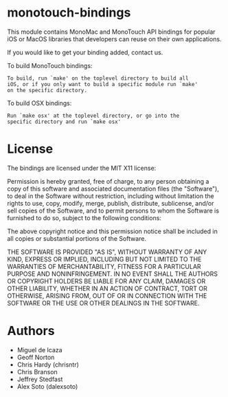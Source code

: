 monotouch-bindings
==================

This module contains MonoMac and MonoTouch API bindings for popular 
iOS or MacOS libraries that developers can reuse on their own 
applications.

If you would like to get your binding added, contact us.

To build MonoTouch bindings:

	To build, run `make' on the toplevel directory to build all
	iOS, or if you only want to build a specific module run `make'
	on the specific directory.

To build OSX bindings:

	Run `make osx' at the toplevel directory, or go into the
	specific directory and run `make osx'

License
=======

The bindings are licensed under the MIT X11 license:

Permission is hereby granted, free of charge, to any person obtaining a copy
of this software and associated documentation files (the "Software"), to deal
in the Software without restriction, including without limitation the rights
to use, copy, modify, merge, publish, distribute, sublicense, and/or sell
copies of the Software, and to permit persons to whom the Software is
furnished to do so, subject to the following conditions:

The above copyright notice and this permission notice shall be included in
all copies or substantial portions of the Software.

THE SOFTWARE IS PROVIDED "AS IS", WITHOUT WARRANTY OF ANY KIND, EXPRESS OR
IMPLIED, INCLUDING BUT NOT LIMITED TO THE WARRANTIES OF MERCHANTABILITY,
FITNESS FOR A PARTICULAR PURPOSE AND NONINFRINGEMENT. IN NO EVENT SHALL THE
AUTHORS OR COPYRIGHT HOLDERS BE LIABLE FOR ANY CLAIM, DAMAGES OR OTHER
LIABILITY, WHETHER IN AN ACTION OF CONTRACT, TORT OR OTHERWISE, ARISING FROM,
OUT OF OR IN CONNECTION WITH THE SOFTWARE OR THE USE OR OTHER DEALINGS IN
THE SOFTWARE.

Authors
=======
* Miguel de Icaza
* Geoff Norton
* Chris Hardy (chrisntr)
* Chris Branson
* Jeffrey Stedfast
* Alex Soto (dalexsoto)